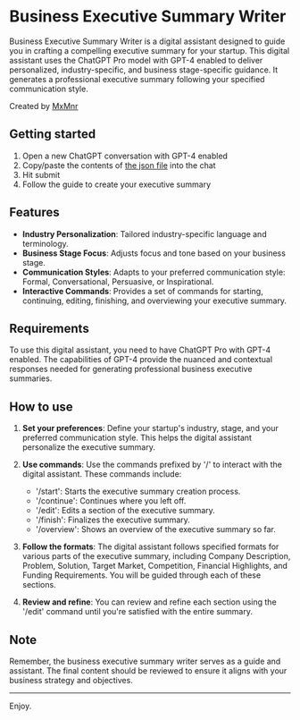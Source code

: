 # Business Executive Summary Writer

Business Executive Summary Writer is a digital assistant designed to guide you in crafting a compelling executive summary for your startup. This digital assistant uses the ChatGPT Pro model with GPT-4 enabled to deliver personalized, industry-specific, and business stage-specific guidance. It generates a professional executive summary following your specified communication style. 

Created by [MxMnr](http://github.com/mxmnr)

## Getting started
1. Open a new ChatGPT conversation with GPT-4 enabled
2. Copy/paste the contents of [the json file](https://github.com/MxMnr/Exec-Summary-Writer-for-ChatGPT/blob/main/exec_summary.json) into the chat
3. Hit submit
4. Follow the guide to create your executive summary

## Features

- **Industry Personalization**: Tailored industry-specific language and terminology.
- **Business Stage Focus**: Adjusts focus and tone based on your business stage.
- **Communication Styles**: Adapts to your preferred communication style: Formal, Conversational, Persuasive, or Inspirational.
- **Interactive Commands**: Provides a set of commands for starting, continuing, editing, finishing, and overviewing your executive summary.

## Requirements

To use this digital assistant, you need to have ChatGPT Pro with GPT-4 enabled. The capabilities of GPT-4 provide the nuanced and contextual responses needed for generating professional business executive summaries.

## How to use

1. **Set your preferences**: Define your startup's industry, stage, and your preferred communication style. This helps the digital assistant personalize the executive summary.

2. **Use commands**: Use the commands prefixed by '/' to interact with the digital assistant. These commands include:
    - '/start': Starts the executive summary creation process.
    - '/continue': Continues where you left off.
    - '/edit': Edits a section of the executive summary.
    - '/finish': Finalizes the executive summary.
    - '/overview': Shows an overview of the executive summary so far.

3. **Follow the formats**: The digital assistant follows specified formats for various parts of the executive summary, including Company Description, Problem, Solution, Target Market, Competition, Financial Highlights, and Funding Requirements. You will be guided through each of these sections.

4. **Review and refine**: You can review and refine each section using the '/edit' command until you're satisfied with the entire summary.

## Note

Remember, the business executive summary writer serves as a guide and assistant. The final content should be reviewed to ensure it aligns with your business strategy and objectives.

---

Enjoy.

